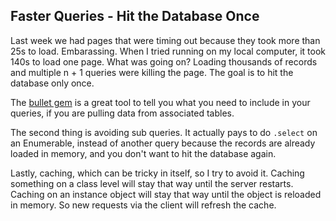 ## Faster Queries - Hit the Database Once

Last week we had pages that were timing out because they took more than 25s to
load.  Embarassing.  When I tried running on my local computer, it took 140s to
load one page.  What was going on?  Loading thousands of records and
multiple n + 1 queries were killing the page.  The goal is to hit the database
only once.

The [bullet gem](https://github.com/flyerhzm/bullet) is a great tool to tell you
what you need to include in your queries, if you are pulling data from
associated tables.

The second thing is avoiding sub queries.  It actually pays to do `.select` on
an Enumerable, instead of another query because the records are already loaded
in memory, and you don't want to hit the database again.

Lastly, caching, which can be tricky in itself, so I try to avoid it.  Caching
something on a class level will stay that way until the server restarts.
Caching on an instance object will stay that way until the object is reloaded in
memory.  So new requests via the client will refresh the cache.

